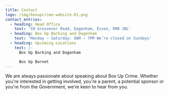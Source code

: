 ```yaml
---
title: Contact
logo: /img/boxupcrime-website-01.png
contact_entries:
  - heading: Head Office
    text: '59 Grosvenor Road, Dagenham, Essex, RM8 1NL'
  - heading: Box Up Barking and Dagenham
    text: 'Monday – Saturday: 9AM – 7PM We’re closed on Sundays'
  - heading: Upcoming Locations
    text: |-
      Box Up Barking and Dagenham

      Box Up Barnet
---
```

We are always passionate about speaking about Box Up Crime. Whether you're interested in getting involved, you're a parent, a potential sponsor or you're from the Government, we're keen to hear from you.
